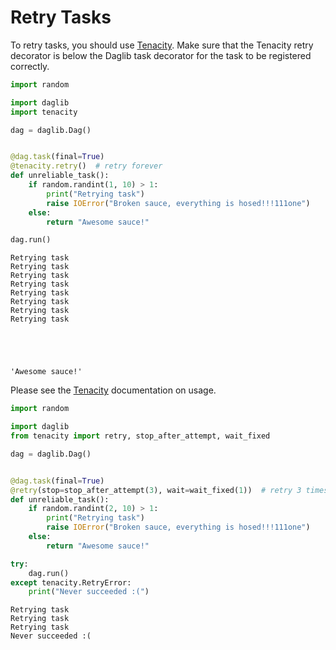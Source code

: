 # Retry Tasks

To retry tasks, you should use [Tenacity](https://tenacity.readthedocs.io/en/latest/). Make sure that the Tenacity retry decorator is below the Daglib task decorator for the task to be registered correctly.


```python
import random

import daglib
import tenacity

dag = daglib.Dag()


@dag.task(final=True)
@tenacity.retry()  # retry forever
def unreliable_task():
    if random.randint(1, 10) > 1:
        print("Retrying task")
        raise IOError("Broken sauce, everything is hosed!!!111one")
    else:
        return "Awesome sauce!"
```


```python
dag.run()
```

    Retrying task
    Retrying task
    Retrying task
    Retrying task
    Retrying task
    Retrying task
    Retrying task
    Retrying task





    'Awesome sauce!'



Please see the [Tenacity](https://tenacity.readthedocs.io/en/latest/) documentation on usage.


```python
import random

import daglib
from tenacity import retry, stop_after_attempt, wait_fixed

dag = daglib.Dag()


@dag.task(final=True)
@retry(stop=stop_after_attempt(3), wait=wait_fixed(1))  # retry 3 times waiting 1 second between tries
def unreliable_task():
    if random.randint(2, 10) > 1:
        print("Retrying task")
        raise IOError("Broken sauce, everything is hosed!!!111one")
    else:
        return "Awesome sauce!"
```


```python
try:
    dag.run()
except tenacity.RetryError:
    print("Never succeeded :(")
```

    Retrying task
    Retrying task
    Retrying task
    Never succeeded :(

